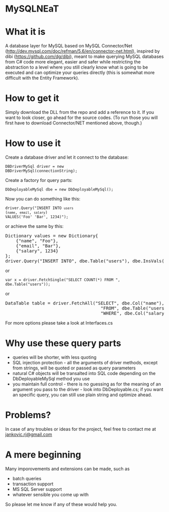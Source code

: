 MySQLNEaT
=========

What it is
==========

A database layer for MySQL based on MySQL Connector/Net (http://dev.mysql.com/doc/refman/5.6/en/connector-net.html), 
inspired by dibi (https://github.com/dg/dibi), meant to make querying MySQL databases from C# code more elegant, 
easier and safer while restricting the abstraction to a level where you still clearly know what is going to 
be executed and can optimize your queries directly (this is somewhat more difficult with the Entity Framework).

How to get it
=============
Simply download the DLL from the repo and add a reference to it. If you want to look closer, go ahead for the
source codes. (To run those you will first have to download Connector/NET mentioned above, though.)

How to use it
=============

Create a database driver and let it connect to the database:

<code>DBDriverMySql driver = new DBDriverMySql(connectionString);</code>

Create a factory for query parts:

<code>DbDeployableMySql dbe = new DbDeployableMySql();</code>

Now you can do something like this:

<code>driver.Query("INSERT INTO `users` (`name`, `email`, `salary`) VALUES('Foo' 'Bar', 1234)");</code>

or achieve the same by this:

<pre>
Dictionary<string, object> values = new Dictionary<string, object>{
    {"name", "Foo"},
    {"email", "Bar"},
    {"salary", 1234}
};
driver.Query("INSERT INTO", dbe.Table("users"), dbe.InsVals(values);
</pre>

or

<code>var x = driver.FetchSingle("SELECT COUNT(*) FROM ", dbe.Table("users"));</code>

or

<pre>
DataTable table = driver.FetchAll("SELECT", dbe.Col("name"), 
                                    "FROM", dbe.Table("users"), 
                                    "WHERE", dbe.Col("salary"), ">", 5000);
</pre>

For more options please take a look at Interfaces.cs

Why use these query parts
=========================
- queries will be shorter, with less quoting
- SQL injection protection - all the arguments of driver methods, except from strings, 
  will be quoted or passed as query parameters
- natural C# objects will be transalted into SQL code 
  depending on the DbDeployableMySql method you use
- you maintain full control - there is no guessing as for the meaning 
  of an argument you pass to the driver - look into DbDeployable.cs; 
  if you want an specific query, you can still use plain string and optimize ahead. 

Problems?
=========

In case of any troubles or ideas for the project, feel free to contact me at jankovic.rj@gmail.com

A mere beginning
================

Many imporovements and extensions can be made, such as

- batch queries
- transaction support
- MS SQL Server support
- whatever sensible you come up with

So please let me know if any of these would help you.
